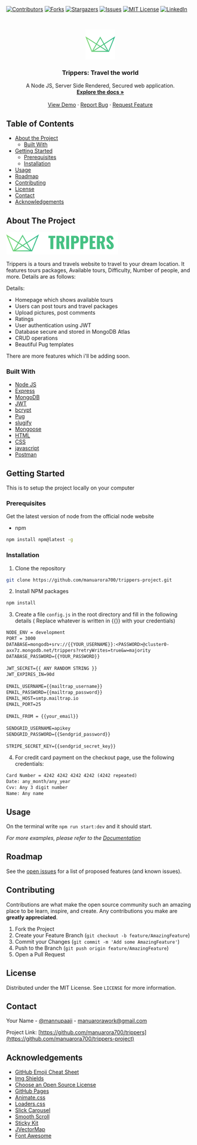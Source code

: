 <!--
*** Thanks for checking out this README Template. If you have a suggestion that would
*** make this better, please fork the repo and create a pull request or simply open
*** an issue with the tag "enhancement".
*** Thanks again! Now go create something AMAZING! :D
-->

<!-- PROJECT SHIELDS -->
<!--
*** I'm using markdown "reference style" links for readability.
*** Reference links are enclosed in brackets [ ] instead of parentheses ( ).
*** See the bottom of this document for the declaration of the reference variables
*** for contributors-url, forks-url, etc. This is an optional, concise syntax you may use.
*** https://www.markdownguide.org/basic-syntax/#reference-style-links
-->

[![Contributors][contributors-shield]][contributors-url]
[![Forks][forks-shield]][forks-url]
[![Stargazers][stars-shield]][stars-url]
[![Issues][issues-shield]][issues-url]
[![MIT License][license-shield]][license-url]
[![LinkedIn][linkedin-shield]][linkedin-url]

<!-- PROJECT LOGO -->
<br />
<p align="center">
  <a href="https://github.com/manuarora700/trippers-project">
    <img src="public/img/favicon.png" alt="Logo" width="80" height="80">
  </a>

  <h3 align="center">Trippers: Travel the world</h3>

  <p align="center">
    A Node JS, Server Side Rendered, Secured web application.
    <br />
    <a href="https://github.com/manuarora700/trippers-project/README"><strong>Explore the docs »</strong></a>
    <br />
    <br />
    <a href="https://trippers-node.herokuapp.com/">View Demo</a>
    ·
    <a href="https://github.com/manuarora700/trippers-project/issues">Report Bug</a>
    ·
    <a href="https://github.com/manuarora700/trippers-project/issues">Request Feature</a>
  </p>
</p>

<!-- TABLE OF CONTENTS -->

## Table of Contents

- [About the Project](#about-the-project)
  - [Built With](#built-with)
- [Getting Started](#getting-started)
  - [Prerequisites](#prerequisites)
  - [Installation](#installation)
- [Usage](#usage)
- [Roadmap](#roadmap)
- [Contributing](#contributing)
- [License](#license)
- [Contact](#contact)
- [Acknowledgements](#acknowledgements)

<!-- ABOUT THE PROJECT -->

## About The Project

[![Product Name Screen Shot][product-screenshot]](https://trippers.manuarora.me)

Trippers is a tours and travels website to travel to your dream location. It features tours packages, Available tours, Difficulty, Number of people, and more. Details are as follows:

Details:

- Homepage which shows available tours
- Users can post tours and travel packages
- Upload pictures, post comments
- Ratings
- User authentication using JWT
- Database secure and stored in MongoDB Atlas
- CRUD operations
- Beautiful Pug templates

There are more features which i'll be adding soon.

### Built With

- [Node JS](https://getbootstrap.com)
- [Express](https://getbootstrap.com)
- [MongoDB](https://getbootstrap.com)
- [JWT](https://getbootstrap.com)
- [bcrypt](https://getbootstrap.com)
- [Pug](https://getbootstrap.com)
- [slugify](https://getbootstrap.com)
- [Mongoose](https://jquery.com)
- [HTML](https://jquery.com)
- [CSS](https://jquery.com)
- [javascript](https://jquery.com)
- [Postman](https://jquery.com)

<!-- GETTING STARTED -->

## Getting Started

This is to setup the project locally on your computer

### Prerequisites

Get the latest version of node from the official node website

- npm

```sh
npm install npm@latest -g
```

### Installation

1. Clone the repository

```sh
git clone https://github.com/manuarora700/trippers-project.git
```

2. Install NPM packages

```sh
npm install
```

3. Create a file `config.js` in the root directory and fill in the following details ( Replace whatever is written in {{}} with your credentials)

```JS
NODE_ENV = development
PORT = 3000
DATABASE=mongodb+srv://{{YOUR_USERNAME}}:<PASSWORD>@cluster0-axx7z.mongodb.net/trippers?retryWrites=true&w=majority
DATABASE_PASSWORD={{YOUR_PASSWORD}}

JWT_SECRET={{ ANY RANDOM STRING }}
JWT_EXPIRES_IN=90d

EMAIL_USERNAME={{mailtrap_username}}
EMAIL_PASSWORD={{mailtrap_password}}
EMAIL_HOST=smtp.mailtrap.io
EMAIL_PORT=25

EMAIL_FROM = {{your_email}}

SENDGRID_USERNAME=apikey
SENDGRID_PASSWORD={{Sendgrid_password}}

STRIPE_SECRET_KEY={{sendgrid_secret_key}}
```

4. For credit card payment on the checkout page, use the following credentials:

```JS
Card Number = 4242 4242 4242 4242 (4242 repeated)
Date: any_month/any_year
Cvv: Any 3 digit number
Name: Any name

```

<!-- USAGE EXAMPLES -->

## Usage

On the terminal write `npm run start:dev` and it should start.

_For more examples, please refer to the [Documentation](https://example.com)_

<!-- ROADMAP -->

## Roadmap

See the [open issues](https://github.com/manuarora700/trippers/issues) for a list of proposed features (and known issues).

<!-- CONTRIBUTING -->

## Contributing

Contributions are what make the open source community such an amazing place to be learn, inspire, and create. Any contributions you make are **greatly appreciated**.

1. Fork the Project
2. Create your Feature Branch (`git checkout -b feature/AmazingFeature`)
3. Commit your Changes (`git commit -m 'Add some AmazingFeature'`)
4. Push to the Branch (`git push origin feature/AmazingFeature`)
5. Open a Pull Request

<!-- LICENSE -->

## License

Distributed under the MIT License. See `LICENSE` for more information.

<!-- CONTACT -->

## Contact

Your Name - [@mannupaaji](https://twitter.com/mannupaaji) - manuarorawork@gmail.com

Project Link: [https://github.com/manuarora700/trippers](https://github.com/manuarora700/trippers-project)

<!-- ACKNOWLEDGEMENTS -->

## Acknowledgements

- [GitHub Emoji Cheat Sheet](https://www.webpagefx.com/tools/emoji-cheat-sheet)
- [Img Shields](https://shields.io)
- [Choose an Open Source License](https://choosealicense.com)
- [GitHub Pages](https://pages.github.com)
- [Animate.css](https://daneden.github.io/animate.css)
- [Loaders.css](https://connoratherton.com/loaders)
- [Slick Carousel](https://kenwheeler.github.io/slick)
- [Smooth Scroll](https://github.com/cferdinandi/smooth-scroll)
- [Sticky Kit](http://leafo.net/sticky-kit)
- [JVectorMap](http://jvectormap.com)
- [Font Awesome](https://fontawesome.com)

<!-- MARKDOWN LINKS & IMAGES -->
<!-- https://www.markdownguide.org/basic-syntax/#reference-style-links -->

[contributors-shield]: https://img.shields.io/github/contributors/manuarora700/trippers-project.svg?style=flat-square
[contributors-url]: https://github.com/manuarora700/trippers-project/graphs/contributors
[forks-shield]: https://img.shields.io/github/forks/manuarora700/trippers-project.svg?style=flat-square
[forks-url]: https://github.com/manuarora700/trippers-project/network/members
[stars-shield]: https://img.shields.io/github/stars/manuarora700/trippers-project.svg?style=flat-square
[stars-url]: https://github.com/manuarora700/trippers-project/stargazers
[issues-shield]: https://img.shields.io/github/issues/manuarora700/trippers-project.svg?style=flat-square
[issues-url]: https://github.com/manuarora700/trippers-project/issues
[license-shield]: https://img.shields.io/github/license/manuarora700/trippers-project.svg?style=flat-square
[license-url]: https://github.com/manuarora700/trippers-project/blob/master/LICENSE.txt
[linkedin-shield]: https://img.shields.io/badge/-LinkedIn-black.svg?style=flat-square&logo=linkedin&colorB=555
[linkedin-url]: https://linkedin.com/in/manuarora28
[product-screenshot]: public/img//logo-green.png
